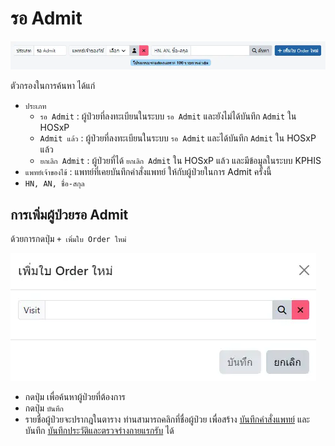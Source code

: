 # รอ Admit

![Pre Admit List](images/pre-admit-list.webp)

ตัวกรองในการค้นหา ได้แก่
* `ประเภท`
    - `รอ Admit` : ผู้ป่วยที่ลงทะเบียนในระบบ `รอ Admit` และยังไม่ได้บันทึก `Admit` ใน HOSxP
    - `Admit แล้ว` : ผู้ป่วยที่ลงทะเบียนในระบบ `รอ Admit` และได้บันทึก `Admit` ใน HOSxP แล้ว
    - `ยกเลิก Admit` : ผู้ป่วยที่ได้ `ยกเลิก Admit` ใน HOSxP แล้ว และมีข้อมูลในระบบ KPHIS
* `แพทย์เจ้าของไข้` : แพทย์ที่เคยบันทึกคำสั่งแพทย์ ให้กับผู้ป่วยในการ Admit ครั้งนี้
* `HN, AN, ชื่อ-สกุล`

## การเพิ่มผู้ป่วยรอ Admit
ด้วยการกดปุ่ม `+ เพิ่มใบ Order ใหม่`

![Pre Order New](images/pre-admit-new.webp)

* กดปุ่ม <i class="fa fa-search"></i> เพื่อค้นหาผู้ป่วยที่ต้องการ
* กดปุ่ม `บันทึก`
* รายชื่อผู้ป่วยจะปรากฎในตาราง ท่านสามารถคลิกที่ชื่อผู้ป่วย เพื่อสร้าง [บันทึกคำสั่งแพทย์](order.md) และบันทึก [บันทึกประวัติและตรวจร่างกายแรกรับ](admission-note-dr.md) ได้